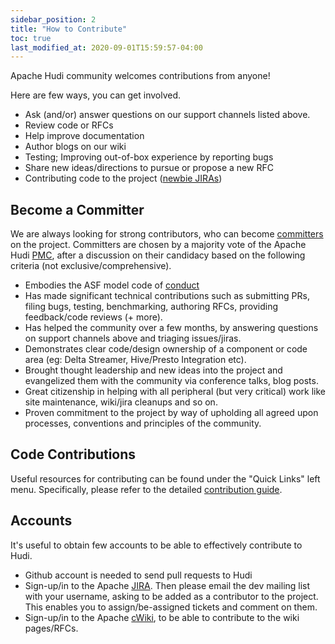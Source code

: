 ```yaml
---
sidebar_position: 2
title: "How to Contribute"
toc: true
last_modified_at: 2020-09-01T15:59:57-04:00
---
```


Apache Hudi community welcomes contributions from anyone!

Here are few ways, you can get involved.

 - Ask (and/or) answer questions on our support channels listed above.
 - Review code or RFCs
 - Help improve documentation
 - Author blogs on our wiki
 - Testing; Improving out-of-box experience by reporting bugs
 - Share new ideas/directions to pursue or propose a new RFC
 - Contributing code to the project ([newbie JIRAs](https://issues.apache.org/jira/issues/?jql=project+%3D+HUDI+AND+component+%3D+newbie))

## Become a Committer

We are always looking for strong contributors, who can become [committers](https://www.apache.org/dev/committers) on the project. 
Committers are chosen by a majority vote of the Apache Hudi [PMC](https://www.apache.org/foundation/how-it-works#pmc-members), after a discussion on their candidacy based on the following criteria (not exclusive/comprehensive).

 - Embodies the ASF model code of [conduct](https://www.apache.org/foundation/policies/conduct)
 - Has made significant technical contributions such as submitting PRs, filing bugs, testing, benchmarking, authoring RFCs, providing feedback/code reviews (+ more).
 - Has helped the community over a few months, by answering questions on support channels above and triaging issues/jiras.
 - Demonstrates clear code/design ownership of a component or code area (eg: Delta Streamer, Hive/Presto Integration etc).
 - Brought thought leadership and new ideas into the project and evangelized them with the community via conference talks, blog posts.
 - Great citizenship in helping with all peripheral (but very critical) work like site maintenance, wiki/jira cleanups and so on.
 - Proven commitment to the project by way of upholding all agreed upon processes, conventions and principles of the community.

## Code Contributions

Useful resources for contributing can be found under the "Quick Links" left menu.
Specifically, please refer to the detailed [contribution guide](/contribute/developer-setup).

## Accounts

It's useful to obtain few accounts to be able to effectively contribute to Hudi.
 
 - Github account is needed to send pull requests to Hudi
 - Sign-up/in to the Apache [JIRA](https://issues.apache.org/jira). Then please email the dev mailing list with your username, asking to be added as a contributor to the project. This enables you to assign/be-assigned tickets and comment on them. 
 - Sign-up/in to the Apache [cWiki](https://cwiki.apache.org/confluence/signup.action), to be able to contribute to the wiki pages/RFCs. 
